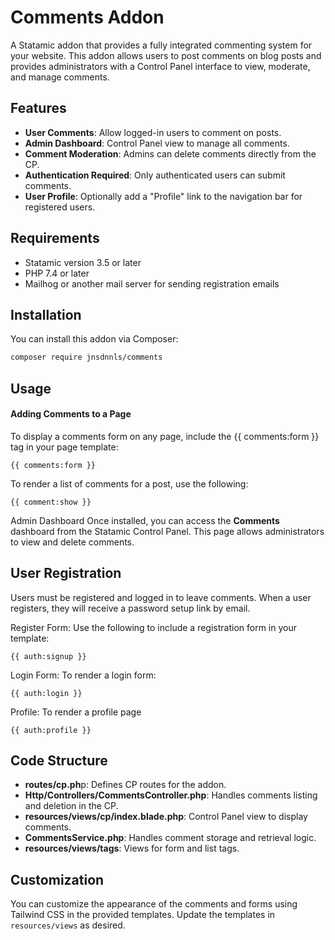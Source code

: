 # Comments Addon

A Statamic addon that provides a fully integrated commenting system for your website. This addon allows users to post comments on blog posts and provides administrators with a Control Panel interface to view, moderate, and manage comments.

## Features

- **User Comments**: Allow logged-in users to comment on posts.
- **Admin Dashboard**: Control Panel view to manage all comments.
- **Comment Moderation**: Admins can delete comments directly from the CP.
- **Authentication Required**: Only authenticated users can submit comments.
- **User Profile**: Optionally add a "Profile" link to the navigation bar for registered users.

## Requirements

- Statamic version 3.5 or later
- PHP 7.4 or later
- Mailhog or another mail server for sending registration emails

## Installation

You can install this addon via Composer:

```bash
composer require jnsdnnls/comments
```

## Usage

#### Adding Comments to a Page

To display a comments form on any page, include the {{ comments:form }} tag in your page template:

```antlers
{{ comments:form }}
```

To render a list of comments for a post, use the following:

```antlers
{{ comment:show }}
```

Admin Dashboard
Once installed, you can access the **Comments** dashboard from the Statamic Control Panel. This page allows administrators to view and delete comments.

## User Registration

Users must be registered and logged in to leave comments. When a user registers, they will receive a password setup link by email.

Register Form: Use the following to include a registration form in your template:

```antlers
{{ auth:signup }}
```

Login Form: To render a login form:

```antlers
{{ auth:login }}
```

Profile: To render a profile page

```
{{ auth:profile }}
```

## Code Structure

- **routes/cp.ph**p: Defines CP routes for the addon.
- **Http/Controllers/CommentsController.php**: Handles comments listing and deletion in the CP.
- **resources/views/cp/index.blade.php**: Control Panel view to display comments.
- **CommentsService.php**: Handles comment storage and retrieval logic.
- **resources/views/tags**: Views for form and list tags.

## Customization

You can customize the appearance of the comments and forms using Tailwind CSS in the provided templates. Update the templates in `resources/views` as desired.

